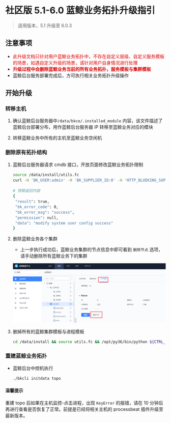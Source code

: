 # 社区版 5.1-6.0 蓝鲸业务拓扑升级指引

> 适用版本，5.1 升级至 6.0.3

## 注意事项

* <font color="#dd0000">此升级文档只针对用户蓝鲸业务拓扑中，不存在自定义层级、自定义服务模板的场景，如遇自定义升级的场景，请针对用户自身情况进行处理 </font>
* <font color="#dd0000">**升级过程中会删除蓝鲸业务当前的所有业务拓扑，服务模板与集群模板**</font>
* 蓝鲸后台服务部署完成后，方可执行相关业务拓扑升级操作

## 开始升级

### 转移主机

1. 确认蓝鲸后台服务器中``/data/bkce/.installed_module`` 内容，该文件描述了蓝鲸后台部署分布，用作蓝鲸后台服务器 IP 转移至蓝鲸业务对应的模块

2. 转移蓝鲸业务中所有的主机至蓝鲸业务空闲机

### 删除原有拓扑结构

1. 蓝鲸后台服务器请求 cmdb 接口，开放页面修改蓝鲸业务拓扑限制

    ```bash
    source /data/install/utils.fc
    curl -H 'BK_USER:admin' -H 'BK_SUPPLIER_ID:0' -H 'HTTP_BLUEKING_SUPPLIER_ID:0' -X POST $BK_CMDB_IP0:9000/migrate/v3/migrate/system/user_config/blueking_modify/true 
    
    # 预期返回内容
    {
     "result": true,
     "bk_error_code": 0,
     "bk_error_msg": "success",
     "permission": null,
     "data": "modify system user config success"
    }
    ```

2. 删除蓝鲸业务各个集群

    * 上一步执行成功后，蓝鲸业务集群的节点信息中即可看到 `删除节点` 选项，请手动删除所有蓝鲸业务下的集群

    ![bktopo](../../assets/bk_topo.png)

3. 删掉所有的蓝鲸集群模板与进程模板

    ```bash
    cd /data/install && source utils.fc && /opt/py36/bin/python ${CTRL_DIR}/bin/create_blueking_set.py -c ${BK_PAAS_APP_CODE}  -t ${BK_PAAS_APP_SECRET} --delete
    ```

### 重建蓝鲸业务拓扑

* 蓝鲸后台中控机执行

    ```bash
    ./bkcli initdata topo
    ```

#### 温馨提示

重建 topo 后如果在主机监控-点击进程，出现 `KeyError` 的报错，请在 10 分钟后再进行查看是否恢复了正常。前提是已经将相关主机的 processbeat 插件升级至最新版本。
